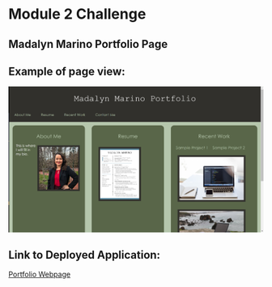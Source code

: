 # Module 2 Challenge

## Madalyn Marino Portfolio Page

## Example of page view:
![Webpage Screenshot.](./assets/images/Screenshot.png)

## Link to Deployed Application:

[Portfolio Webpage](https://madalynmm.github.io/bookish-cat-tangent/)
